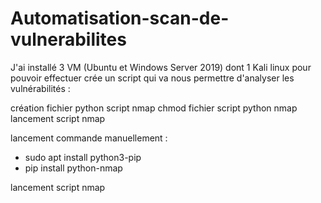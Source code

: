 # Automatisation-scan-de-vulnerabilites

J'ai installé 3 VM (Ubuntu et Windows Server 2019) dont 1 Kali linux pour pouvoir effectuer crée un script qui va nous permettre d'analyser les vulnérabilités : 

création fichier python script nmap
chmod fichier script python nmap
lancement script nmap 

lancement commande manuellement : 
- sudo apt install python3-pip
- pip install python-nmap

lancement script nmap

